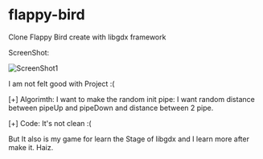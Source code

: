flappy-bird
===========

Clone Flappy Bird create with libgdx framework

ScreenShot: 

![ScreenShot1](https://raw.githubusercontent.com/pearl2201/flappy-bird/master/screenshot/flappy.png)

I am not felt good with Project :(

[+] Algorimth: I want to make the random init pipe: I want random distance between pipeUp and pipeDown and distance between 2 pipe.  

[+] Code: It's not clean :( 

But It also is my game for learn the Stage of libgdx and I learn more after make it. Haiz.  




